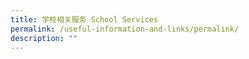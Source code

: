 ```yaml
---
title: 学校相关服务 School Services
permalink: /useful-information-and-links/permalink/
description: ""
---
```

